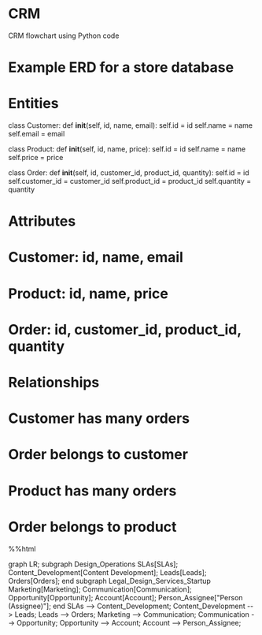 # CRM
CRM flowchart using Python code
# Example ERD for a store database
# Entities
class Customer:
    def __init__(self, id, name, email):
        self.id = id
        self.name = name
        self.email = email

class Product:
    def __init__(self, id, name, price):
        self.id = id
        self.name = name
        self.price = price

class Order:
    def __init__(self, id, customer_id, product_id, quantity):
        self.id = id
        self.customer_id = customer_id
        self.product_id = product_id
        self.quantity = quantity

# Attributes
# Customer: id, name, email
# Product: id, name, price
# Order: id, customer_id, product_id, quantity

# Relationships
# Customer has many orders
# Order belongs to customer
# Product has many orders
# Order belongs to product

%%html
<script src="https://cdn.jsdelivr.net/npm/mermaid/dist/mermaid.min.js"></script>
<script>mermaid.initialize({startOnLoad:true});</script>
<div class="mermaid">
graph LR;
    subgraph Design_Operations
        SLAs[SLAs];
        Content_Development[Content Development];
        Leads[Leads];
        Orders[Orders];
    end
    subgraph Legal_Design_Services_Startup
        Marketing[Marketing];
        Communication[Communication];
        Opportunity[Opportunity];
        Account[Account];
        Person_Assignee["Person (Assignee)"];
    end
    SLAs --> Content_Development;
    Content_Development --> Leads;
    Leads --> Orders;
    Marketing --> Communication;
    Communication --> Opportunity;
    Opportunity --> Account;
    Account --> Person_Assignee;
</div>
